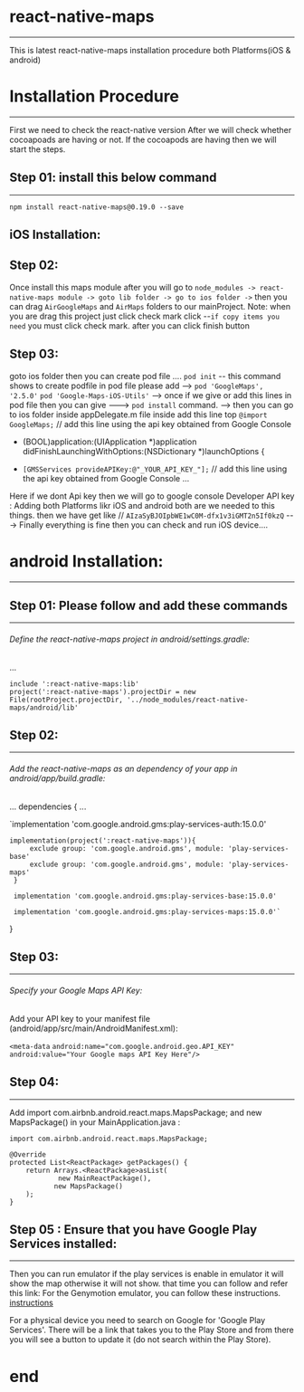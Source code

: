 # react-native-maps
--------------------------
This is latest react-native-maps installation procedure both Platforms(iOS &amp; android)

# Installation Procedure
--------------------------
First we need to check the react-native version 
After we will check whether cocoapoads are having or not.
If the cocoapods are having then we will start the steps.

## Step 01:   install this below command
-------------
`npm install react-native-maps@0.19.0 --save`

iOS Installation:
--------------------------
## Step 02: 
Once install this maps module after you will go to `node_modules -> react-native-maps module -> goto lib folder -> go to ios folder ->` then you can drag `AirGoogleMaps` and `AirMaps` folders to our mainProject. 
Note: when you are drag this project just click check mark  click --`if copy items you need` you must click check mark. after you can click finish button

## Step 03: 
goto ios folder then you can create pod file .... 
`pod init` -- this command shows to create podfile
in pod file please add -->  `pod 'GoogleMaps', '2.5.0'`
                            `pod 'Google-Maps-iOS-Utils'`
--> once if we give  or add this lines in pod  file then you can give ---> `pod install` command.
-->
then you can go to ios folder inside appDelegate.m file inside add this line top 
`@import GoogleMaps;`   // add this line using the api key obtained from Google Console

- (BOOL)application:(UIApplication *)application didFinishLaunchingWithOptions:(NSDictionary *)launchOptions
{
+  `[GMSServices provideAPIKey:@"_YOUR_API_KEY_"];` // add this line using the api key obtained from Google Console
... 

Here if we dont Api key then we will go to google console Developer API key : 
Adding both Platforms likr iOS and android both are we needed to this things.
then we have get like // `AIzaSyBJOIpbWE1wC0M-dfx1v3iGMT2n5If0kzQ`
---> Finally everything is fine then you can check  and run iOS device....


# android Installation:
------------------------ 

## Step 01: Please follow and add these commands
-----------
###### Define the react-native-maps project in android/settings.gradle:
...
```
include ':react-native-maps:lib'
project(':react-native-maps').projectDir = new File(rootProject.projectDir, '../node_modules/react-native-maps/android/lib'
```

## Step 02: 
-----------
###### Add the react-native-maps as an dependency of your app in android/app/build.gradle:
...
dependencies {
  ...
  
  `implementation 'com.google.android.gms:play-services-auth:15.0.0'
  
    implementation(project(':react-native-maps')){
         exclude group: 'com.google.android.gms', module: 'play-services-base'
         exclude group: 'com.google.android.gms', module: 'play-services-maps'
     }
     
     implementation 'com.google.android.gms:play-services-base:15.0.0'
     
     implementation 'com.google.android.gms:play-services-maps:15.0.0'`
}

## Step 03: 
-----------
###### Specify your Google Maps API Key:

Add your API key to your manifest file (android/app/src/main/AndroidManifest.xml):

<application>
   <!-- You will only need to add this meta-data tag, but make sure it's a child of application -->

   `<meta-data`
        `android:name="com.google.android.geo.API_KEY"`
       `android:value="Your Google maps API Key Here"/>`
     
</application>


## Step 04: 
------------
Add import com.airbnb.android.react.maps.MapsPackage; and new MapsPackage() in your MainApplication.java :

`import com.airbnb.android.react.maps.MapsPackage;`  

    @Override
    protected List<ReactPackage> getPackages() {
        return Arrays.<ReactPackage>asList(
                new MainReactPackage(),
               new MapsPackage()       
        );
    }
  
  
  
  ## Step 05 : Ensure that you have Google Play Services installed:
  --------------
  
  Then you can run emulator if the play services is enable in emulator it will show the map otherwise it will not show. 
  that time you can follow and refer this link: 
  For the Genymotion emulator, you can follow these instructions.
  [instructions](https://www.genymotion.com/help/desktop/faq/#google-play-services)
  
  For a physical device you need to search on Google for 'Google Play Services'. There will be a link that takes you to the   Play Store and from there you will see a button to update it (do not search within the Play Store).



# end





